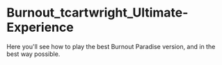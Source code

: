 # Burnout_tcartwright_Ultimate-Experience
Here you'll see how to play the best Burnout Paradise version, and in the best way possible.
